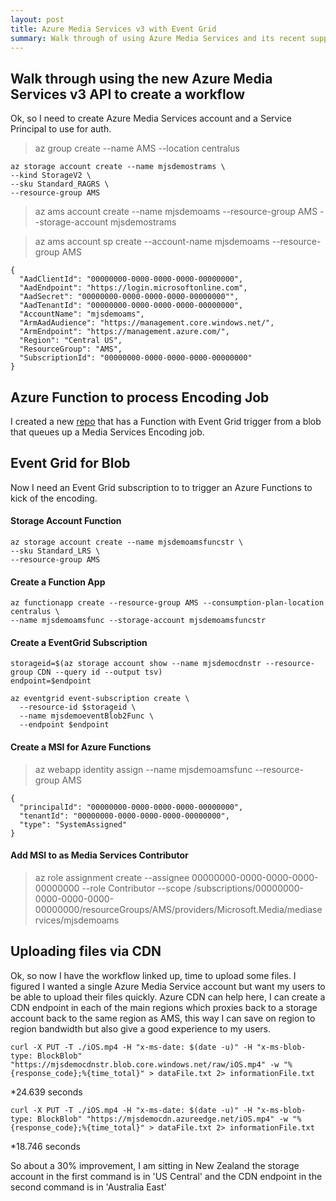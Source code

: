 ```yaml
---
layout: post
title: Azure Media Services v3 with Event Grid
summary: Walk through of using Azure Media Services and its recent support for Event Grid to create a event driven workflow from uploading a blob to encoding a video
---
```


## Walk through using the new Azure Media Services v3 API to create a workflow

Ok, so I need to create Azure Media Services account and a Service Principal to use for auth.

> az group create --name AMS --location centralus

```
az storage account create --name mjsdemostrams \  
--kind StorageV2 \
--sku Standard_RAGRS \
--resource-group AMS
```

> az ams account create --name mjsdemoams --resource-group AMS --storage-account mjsdemostrams

> az ams account sp create --account-name mjsdemoams --resource-group AMS

```
{
  "AadClientId": "00000000-0000-0000-0000-00000000",
  "AadEndpoint": "https://login.microsoftonline.com",
  "AadSecret": "00000000-0000-0000-0000-00000000"",
  "AadTenantId": "00000000-0000-0000-0000-00000000",
  "AccountName": "mjsdemoams",
  "ArmAadAudience": "https://management.core.windows.net/",
  "ArmEndpoint": "https://management.azure.com/",
  "Region": "Central US",
  "ResourceGroup": "AMS",
  "SubscriptionId": "00000000-0000-0000-0000-00000000"
}
```
## Azure Function to process Encoding Job

I created a new [repo](https://github.com/msimpsonnz/misc-microsoft/tree/master/MediaServices.Demo) that has a Function with Event Grid trigger from a blob that queues up a Media Services Encoding job.


## Event Grid for Blob

Now I need an Event Grid subscription to to trigger an Azure Functions to kick of the encoding.

#### Storage Account Function
```
az storage account create --name mjsdemoamsfuncstr \
--sku Standard_LRS \
--resource-group AMS
```

#### Create a Function App
```
az functionapp create --resource-group AMS --consumption-plan-location centralus \
--name mjsdemoamsfunc --storage-account mjsdemoamsfuncstr  
```

#### Create a EventGrid Subscription
```
storageid=$(az storage account show --name mjsdemocdnstr --resource-group CDN --query id --output tsv)
endpoint=$endpoint

az eventgrid event-subscription create \
  --resource-id $storageid \
  --name mjsdemoeventBlob2Func \
  --endpoint $endpoint
```

#### Create a MSI for Azure Functions
>az webapp identity assign --name mjsdemoamsfunc --resource-group AMS
```
{
  "principalId": "00000000-0000-0000-0000-00000000",
  "tenantId": "00000000-0000-0000-0000-00000000",
  "type": "SystemAssigned"
}
```

#### Add MSI to as Media Services Contributor
>az role assignment create --assignee 00000000-0000-0000-0000-00000000 --role Contributor --scope /subscriptions/00000000-0000-0000-0000-00000000/resourceGroups/AMS/providers/Microsoft.Media/mediaservices/mjsdemoams

## Uploading files via CDN

Ok, so now I have the workflow linked up, time to upload some files. I figured I wanted a single Azure Media Service account but want my users to be able to upload their files quickly. Azure CDN can help here, I can create a CDN endpoint in each of the main regions which proxies back to a storage account back to the same region as AMS, this way I can save on region to region bandwidth but also give a good experience to my users.

```
curl -X PUT -T ./iOS.mp4 -H "x-ms-date: $(date -u)" -H "x-ms-blob-type: BlockBlob" "https://mjsdemocdnstr.blob.core.windows.net/raw/iOS.mp4" -w "%{response_code};%{time_total}" > dataFile.txt 2> informationFile.txt
```
*24.639 seconds

```
curl -X PUT -T ./iOS.mp4 -H "x-ms-date: $(date -u)" -H "x-ms-blob-type: BlockBlob" "https://mjsdemocdn.azureedge.net/iOS.mp4" -w "%{response_code};%{time_total}" > dataFile.txt 2> informationFile.txt
```
*18.746 seconds

So about a 30% improvement, I am sitting in New Zealand the storage account in the first command is in 'US Central' and the CDN endpoint in the second command is in 'Australia East'
